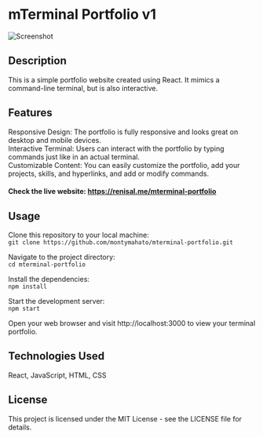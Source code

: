 # mTerminal Portfolio v1
![Screenshot](https://i.imgur.com/JXAZtDr.png)

## Description
This is a simple portfolio website created using React. It mimics a command-line terminal, but is also interactive.
## Features
Responsive Design: The portfolio is fully responsive and looks great on desktop and mobile devices.<br>
Interactive Terminal: Users can interact with the portfolio by typing commands just like in an actual terminal.<br>
Customizable Content: You can easily customize the portfolio, add your projects, skills, and hyperlinks, and add or modify commands.

#### Check the live website: https://renisal.me/mterminal-portfolio

## Usage
Clone this repository to your local machine:<br>
`git clone https://github.com/montymahato/mterminal-portfolio.git`<br>

Navigate to the project directory:<br>
`cd mterminal-portfolio`<br>

Install the dependencies:<br>
`npm install`<br>

Start the development server:<br>
`npm start`<br>

Open your web browser and visit http://localhost:3000 to view your terminal portfolio.

## Technologies Used
React, JavaScript, HTML, CSS
## License
This project is licensed under the MIT License - see the LICENSE file for details.